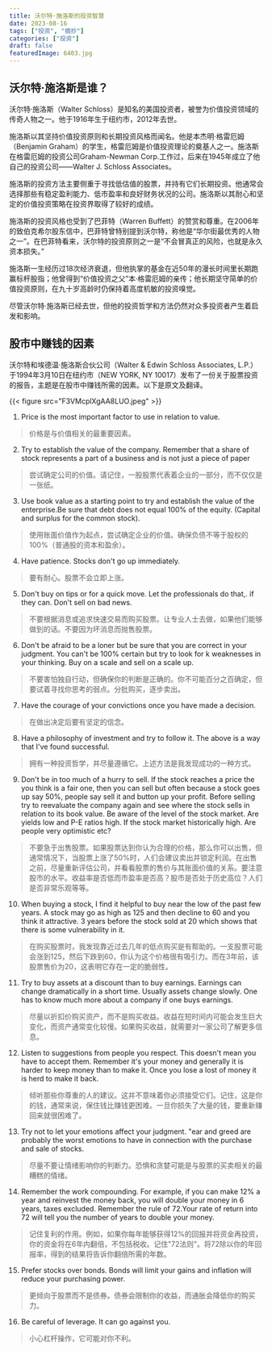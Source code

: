 ```yaml
---
title: 沃尔特·施洛斯的投资智慧
date: 2023-08-16
tags: ["投资", "摘抄"]
categories: ["投资"]
draft: false
featuredImage: 6403.jpg
---
```


## 沃尔特·施洛斯是谁？

沃尔特·施洛斯（Walter Schloss）是知名的美国投资者，被誉为价值投资领域的传奇人物之一。他于1916年生于纽约市，2012年去世。

施洛斯以其坚持价值投资原则和长期投资风格而闻名。他是本杰明·格雷厄姆（Benjamin Graham）的学生，格雷厄姆是价值投资理论的奠基人之一。施洛斯在格雷厄姆的投资公司Graham-Newman Corp.工作过，后来在1945年成立了他自己的投资公司——Walter J. Schloss Associates。

施洛斯的投资方法主要侧重于寻找低估值的股票，并持有它们长期投资。他通常会选择那些有稳定盈利能力、低市盈率和良好财务状况的公司。施洛斯以其耐心和坚定的价值投资策略在投资界取得了较好的成绩。

施洛斯的投资风格也受到了巴菲特（Warren Buffett）的赞赏和尊重。在2006年的致伯克希尔股东信中，巴菲特曾特别提到沃尔特，称他是“华尔街最优秀的人物之一”。在巴菲特看来，沃尔特的投资原则之一是“不会冒真正的风险，也就是永久资本损失。”

施洛斯一生经历过18次经济衰退，但他执掌的基金在近50年的漫长时间里长期跑赢标杆股指；他曾得到“价值投资之父”本·格雷厄姆的亲传；他长期坚守简单的价值投资原则，在九十岁高龄时仍保持着高度机敏的投资嗅觉。

尽管沃尔特·施洛斯已经去世，但他的投资哲学和方法仍然对众多投资者产生着启发和影响。

## 股市中赚钱的因素

沃尔特和埃德温·施洛斯合伙公司（Walter & Edwin Schloss Associates, L.P.）于1994年3月10日在纽约市（NEW YORK, NY 10017）发布了一份关于股票投资的报告，主题是在股市中赚钱所需的因素。以下是原文及翻译。

{{< figure src="F3VMcplXgAA8LUO.jpeg" >}}

1. Price is the most important factor to use in relation to value.
>价格是与价值相关的最重要因素。

2. Try to establish the value of the company. Remember that a share of stock represents a part of a business and is not just a piece of paper
>尝试确定公司的价值。请记住，一股股票代表着企业的一部分，而不仅仅是一张纸。

3. Use book value as a starting point to try and establish the value of the enterprise.Be sure that debt does not equal 100% of the equity. (Capital and surplus for the common stock).
>使用账面价值作为起点，尝试确定企业的价值。确保负债不等于股权的100%（普通股的资本和盈余）。

4. Have patience. Stocks don't go up immediately.
>要有耐心。股票不会立即上涨。

5. Don't buy on tips or for a quick move. Let the professionals do that,. if they can. Don't sell on bad news.
>不要根据消息或追求快速交易而购买股票。让专业人士去做，如果他们能够做到的话。不要因为坏消息而抛售股票。

6. Don't be afraid to be a loner but be sure that you are correct in your judgment. You can't be 100% certain but try to look for k weaknesses in your thinking. Buy on a scale and sell on a scale up.
>不要害怕独自行动，但确保你的判断是正确的。你不可能百分之百确定，但要试着寻找你思考的弱点。分批购买，逐步卖出。

7. Have the courage of your convictions once you have made a decision.
>在做出决定后要有坚定的信念。

8. Have a philosophy of investment and try to follow it. The above is a way that I've found successful.
>拥有一种投资哲学，并尽量遵循它。上述方法是我发现成功的一种方式。

9. Don't be in too much of a hurry to sell. If the stock reaches a price the you think is a fair one, then you can sell but often because a stock goes up say 50%, people say sell it and button up your profit. Before selling try to reevaluate the company again and see where the stock sells in relation to its book value. Be aware of the level of the stock market. Are yields low and P-E ratios high. If the stock market historically high. Are people very optimistic etc?
>不要急于出售股票。如果股票达到你认为合理的价格，那么你可以出售，但通常情况下，当股票上涨了50%时，人们会建议卖出并锁定利润。在出售之前，尽量重新评估公司，并看看股票的售价与其账面价值的关系。要注意股市的水平。收益率是否低而市盈率是否高？股市是否处于历史高位？人们是否非常乐观等等。

10. When buying a stock, I find it helpful to buy near the low of the past few years. A stock may go as high as 125 and then decline to 60 and you think it attractive. 3 years before the stock sold at 20 which shows that there is some vulnerability in it.
>在购买股票时，我发现靠近过去几年的低点购买是有帮助的。一支股票可能会涨到125，然后下跌到60，你认为这个价格很有吸引力。而在3年前，该股票售价为20，这表明它存在一定的脆弱性。

11. Try to buy assets at a discount than to buy earnings. Earnings can change dramatically in a short time. Usually assets change slowly.  One has to know much more about a company if one buys earnings.
>尽量以折扣价购买资产，而不是购买收益。收益在短时间内可能会发生巨大变化，而资产通常变化较慢。如果购买收益，就需要对一家公司了解更多信息。

12. Listen to suggestions from people you respect. This doesn't mean you have to accept them. Remember it's your money and generally it is harder to keep money than to make it. Once you lose a lost of money it is herd to make it back.
>倾听那些你尊重的人的建议。这并不意味着你必须接受它们。记住，这是你的钱，通常来说，保住钱比赚钱更困难。一旦你损失了大量的钱，要重新赚回来就很困难了。

13. Try not to let your emotions affect your judgment. "ear and greed are probably the worst emotions to have in connection with the purchase and sale of stocks.
>尽量不要让情绪影响你的判断力。恐惧和贪婪可能是与股票的买卖相关的最糟糕的情绪。

14. Remember the work compounding. For example, if you can make 12% a year and reinvest the money back, you will double your money in 6 years, taxes excluded. Remember the rule of 72.Your rate of return into 72 will tell you the number of years to double your money.
>记住复利的作用。例如，如果你每年能够获得12%的回报并将资金再投资，你的资金将在6年内翻倍，不包括税收。记住"72法则"。将72除以你的年回报率，得到的结果将告诉你翻倍所需的年数。

15. Prefer stocks over bonds. Bonds will limit your gains and inflation will reduce your purchasing power.
>更倾向于股票而不是债券。债券会限制你的收益，而通胀会降低你的购买力。

16. Be careful of leverage. It can go against you.
>小心杠杆操作，它可能对你不利。
